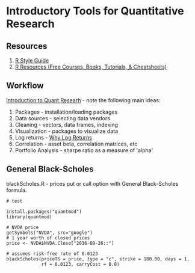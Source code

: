 # Introductory Tools for Quantitative Research

## Resources
1. [R Style Guide](https://google.github.io/styleguide/Rguide.xml)
2. [R Resources (Free Courses, Books, Tutorials, & Cheatsheets)](https://paulvanderlaken.com/2017/08/10/r-resources-cheatsheets-tutorials-books/)

## Workflow
[Introduction to Quant Researh](introQR.R) - note the following main ideas:
1. Packages - installation/loading packages
1. Data sources - selecting data vendors
2. Cleaning - vectors, data frames, indexing
3. Visualization - packages to visualize data
4. Log returns - [Why Log Returns](https://quantivity.wordpress.com/2011/02/21/why-log-returns/)
5. Correlation - asset beta, correlation matrices, etc
6. Portfolio Analysis - sharpe ratio as a measure of 'alpha' 

## General Black-Scholes
blackScholes.R - prices put or call option with General Black-Scholes formula.
```
# test

install.packages("quantmod")
library(quantmod)

# NVDA price
getSymbols("NVDA", src="google")
# 1 year worth of closed prices
price <- NVDA$NVDA.Close["2016-09-26::"]

# assumes risk-free rate of 0.0123
blackScholes(priceTS = price, type = "c", strike = 180.00, days = 1, 
             rf = 0.0123, carryCost = 0.0)
```
